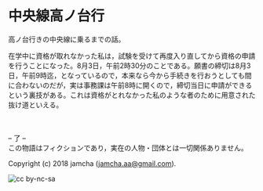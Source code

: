 

# 中央線高ノ台行

高ノ台行きの中央線に乗るまでの話。  

在学中に資格が取れなかった私は，試験を受けて再度入り直してから資格の申請を行うことになった。8月3日，午前2時30分のことである。願書の締切は8月3日，午前9時迄，となっているので，本来なら今から手続きを行おうとしても間に合わないのだが，実は事務課は午前8時に開くので，締切当日に申請ができるという裏技がある。これは資格がとれなかった私のような者のために用意された抜け道といえる。  

<br>  
<br>  
&#x2013; 了 &#x2013;  

<br>  
この物語はフィクションであり，実在の人物・団体とは一切関係ありません。  

Copyright (c) 2018 jamcha (jamcha.aa@gmail.com).  

![cc by-nc-sa](https://i.creativecommons.org/l/by-nc-sa/4.0/88x31.png)  

